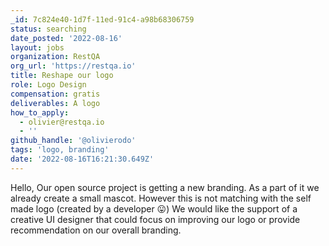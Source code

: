```yaml
---
_id: 7c824e40-1d7f-11ed-91c4-a98b68306759
status: searching
date_posted: '2022-08-16'
layout: jobs
organization: RestQA
org_url: 'https://restqa.io'
title: Reshape our logo
role: Logo Design
compensation: gratis
deliverables: A logo
how_to_apply:
  - olivier@restqa.io
  - ''
github_handle: '@olivierodo'
tags: 'logo, branding'
date: '2022-08-16T16:21:30.649Z'
---
```

Hello,
Our open source project is getting a new branding. As a part of it we already create a small mascot. However this is not matching with the self made logo (created by a developer 😛)
We would like the support of a creative UI designer that could focus on improving our logo or provide recommendation on our overall branding.
